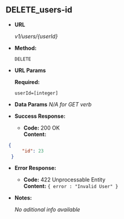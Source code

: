 **DELETE_users-id**
----
  

* **URL**

  _v1/users/{userId}_

* **Method:**
  
  `DELETE` 
  
*  **URL Params**

   **Required:**
 
   `userId=[integer]`


* **Data Params**
  _N/A for GET verb_

* **Success Response:** 

  * **Code:** 200 OK <br />
    **Content:** 

```json
 { 
      "id": 23
  }
```
 
* **Error Response:**

  * **Code:** 422 Unprocessable Entity <br />
    **Content:** `{ error : "Invalid User" }`

* **Notes:**

  _No aditional info available_
